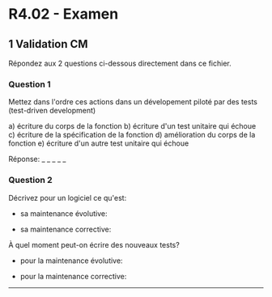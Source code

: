 # R4.02 - Examen

## 1 Validation CM

Répondez aux 2 questions ci-dessous directement dans ce fichier.

### Question 1
Mettez dans l'ordre ces actions dans un dévelopement piloté par des tests (test-driven development)

a) écriture du corps de la fonction
b) écriture d'un test unitaire qui échoue
c) écriture de la spécification de la fonction
d) amélioration du corps de la fonction
e) écriture d'un autre test unitaire qui échoue

Réponse: _ _ _ _ _

### Question 2
Décrivez pour un logiciel ce qu'est:

* sa maintenance évolutive:




* sa maintenance corrective:



À quel moment peut-on écrire des nouveaux tests?

* pour la maintenance évolutive:



* pour la maintenance corrective:




---
